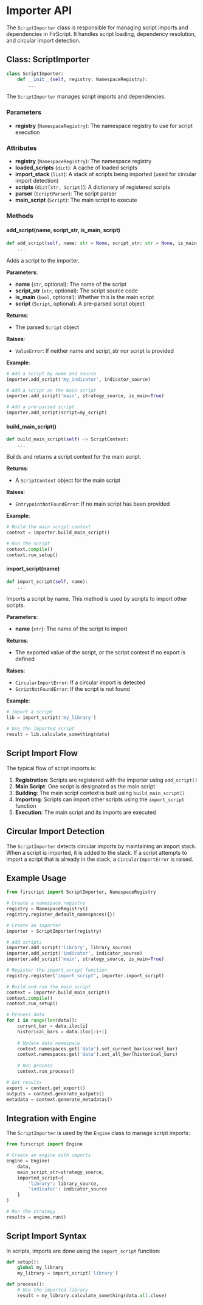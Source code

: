 # Importer API

The `ScriptImporter` class is responsible for managing script imports and dependencies in FirScript. It handles script loading, dependency resolution, and circular import detection.

## Class: ScriptImporter

```python
class ScriptImporter:
    def __init__(self, registry: NamespaceRegistry):
        ...
```

The `ScriptImporter` manages script imports and dependencies.

### Parameters

- **registry** (`NamespaceRegistry`): The namespace registry to use for script execution

### Attributes

- **registry** (`NamespaceRegistry`): The namespace registry
- **loaded_scripts** (`dict`): A cache of loaded scripts
- **import_stack** (`list`): A stack of scripts being imported (used for circular import detection)
- **scripts** (`dict[str, Script]`): A dictionary of registered scripts
- **parser** (`ScriptParser`): The script parser
- **main_script** (`Script`): The main script to execute

### Methods

#### add_script(name, script_str, is_main, script)

```python
def add_script(self, name: str = None, script_str: str = None, is_main = False, script: Script = None) -> Script:
    ...
```

Adds a script to the importer.

**Parameters**:
- **name** (`str`, optional): The name of the script
- **script_str** (`str`, optional): The script source code
- **is_main** (`bool`, optional): Whether this is the main script
- **script** (`Script`, optional): A pre-parsed script object

**Returns**:
- The parsed `Script` object

**Raises**:
- `ValueError`: If neither name and script_str nor script is provided

**Example**:
```python
# Add a script by name and source
importer.add_script('my_indicator', indicator_source)

# Add a script as the main script
importer.add_script('main', strategy_source, is_main=True)

# Add a pre-parsed script
importer.add_script(script=my_script)
```

#### build_main_script()

```python
def build_main_script(self) -> ScriptContext:
    ...
```

Builds and returns a script context for the main script.

**Returns**:
- A `ScriptContext` object for the main script

**Raises**:
- `EntrypointNotFoundError`: If no main script has been provided

**Example**:
```python
# Build the main script context
context = importer.build_main_script()

# Run the script
context.compile()
context.run_setup()
```

#### import_script(name)

```python
def import_script(self, name):
    ...
```

Imports a script by name. This method is used by scripts to import other scripts.

**Parameters**:
- **name** (`str`): The name of the script to import

**Returns**:
- The exported value of the script, or the script context if no export is defined

**Raises**:
- `CircularImportError`: If a circular import is detected
- `ScriptNotFoundError`: If the script is not found

**Example**:
```python
# Import a script
lib = import_script('my_library')

# Use the imported script
result = lib.calculate_something(data)
```

## Script Import Flow

The typical flow of script imports is:

1. **Registration**: Scripts are registered with the importer using `add_script()`
2. **Main Script**: One script is designated as the main script
3. **Building**: The main script context is built using `build_main_script()`
4. **Importing**: Scripts can import other scripts using the `import_script` function
5. **Execution**: The main script and its imports are executed

## Circular Import Detection

The `ScriptImporter` detects circular imports by maintaining an import stack. When a script is imported, it is added to the stack. If a script attempts to import a script that is already in the stack, a `CircularImportError` is raised.

## Example Usage

```python
from firscript import ScriptImporter, NamespaceRegistry

# Create a namespace registry
registry = NamespaceRegistry()
registry.register_default_namespaces({})

# Create an importer
importer = ScriptImporter(registry)

# Add scripts
importer.add_script('library', library_source)
importer.add_script('indicator', indicator_source)
importer.add_script('main', strategy_source, is_main=True)

# Register the import_script function
registry.register('import_script', importer.import_script)

# Build and run the main script
context = importer.build_main_script()
context.compile()
context.run_setup()

# Process data
for i in range(len(data)):
    current_bar = data.iloc[i]
    historical_bars = data.iloc[:i+1]
    
    # Update data namespace
    context.namespaces.get('data').set_current_bar(current_bar)
    context.namespaces.get('data').set_all_bar(historical_bars)
    
    # Run process
    context.run_process()

# Get results
export = context.get_export()
outputs = context.generate_outputs()
metadata = context.generate_metadatas()
```

## Integration with Engine

The `ScriptImporter` is used by the `Engine` class to manage script imports:

```python
from firscript import Engine

# Create an engine with imports
engine = Engine(
    data,
    main_script_str=strategy_source,
    imported_script={
        'library': library_source,
        'indicator': indicator_source
    }
)

# Run the strategy
results = engine.run()
```

## Script Import Syntax

In scripts, imports are done using the `import_script` function:

```python
def setup():
    global my_library
    my_library = import_script('library')

def process():
    # Use the imported library
    result = my_library.calculate_something(data.all.close)
```
